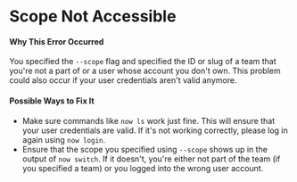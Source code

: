 # Scope Not Accessible

#### Why This Error Occurred

You specified the `--scope` flag and specified the ID or slug of a team that you're not a part of or a user whose account you don't own. This problem could also occur if your user credentials aren't valid anymore.

#### Possible Ways to Fix It

- Make sure commands like `now ls` work just fine. This will ensure that your user credentials are valid. If it's not working correctly, please log in again using `now login`.
- Ensure that the scope you specified using `--scope` shows up in the output of `now switch`. If it doesn't, you're either not part of the team (if you specified a team) or you logged into the wrong user account.
